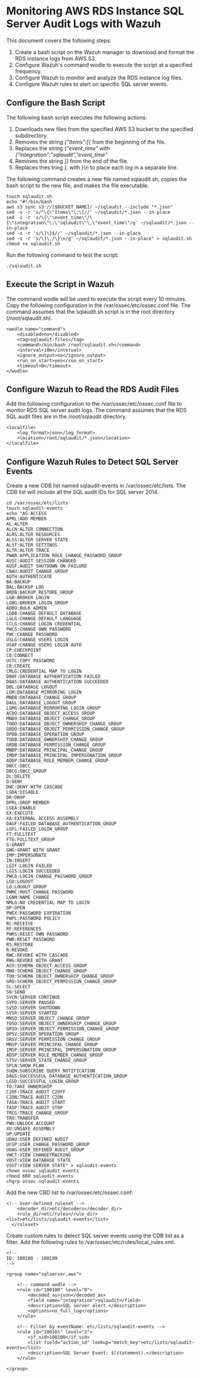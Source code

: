 # Monitoring AWS RDS Instance SQL Server Audit Logs with Wazuh

This document covers the following steps:

1. Create a bash script on the Wazuh manager to download and format the RDS instance logs from AWS S3. 
2. Configure Wazuh's command wodle to execute the script at a specified frequency.
3. Configure Wazuh to monitor and analyze the RDS instance log files. 
4. Configure Wazuh rules to alert on specific SQL server events.

## Configure the Bash Script

The following bash script executes the following actions:

1. Downloads new files from the specified AWS S3 bucket to the specified subdirectory. 
2. Removes the string *{"Items":[{* from the beginning of the file.
3. Replaces the string *{"event_time"* with *{"integration":"sqlaudit","event_time"*
4. Removes the string *]}* from the end of the file.
5. Replaces thes tring *},* with *}\n* to place each log in a separate line.

The following command creates a new file named sqlaudit.sh, copies the bash script to the new file, and makes the file executable. 
```
touch sqlaudit.sh
echo "#!/bin/bash
aws s3 sync s3://[$BUCKET_NAME]/ ~/sqlaudit --include "*.json"
sed -s -r 's/^\{\"Items\"\:\[//' ~/sqlaudit/*.json --in-place
sed -s -r 's/\{\"\event_time\"/\{\"integration\"\:\"sqlaudit\"\,\"event_time\"/g' ~/sqlaudit/*.json --in-place
sed -s -r 's/\]\}$//' ~/sqlaudit/*.json --in-place
sed -s -r 's/\}\,/\}\n/g' ~/sqlaudit/*.json --in-place" > sqlaudit.sh
chmod +x sqlaudit.sh
```
Run the following command to test the script:
```
./sqlaudit.sh
```

## Execute the Script in Wazuh

The command wodle will be used to execute the script every 10 minutes. Copy the following configuration in the /var/ossec/etc/ossec.conf file. The command assumes that the sqlaudit.sh script is in the root directory (/root/sqlaudit.sh). 
```
<wodle name="command">
    <disabled>no</disabled>
    <tag>sqlaudit-files</tag>
    <command>/bin/bash /root/sqlaudit.sh</command>
    <interval>10m</interval>
    <ignore_output>no</ignore_output>
    <run_on_start>yes</run_on_start>
    <timeout>0</timeout>
</wodle>
```

## Configure Wazuh to Read the RDS Audit Files

Add the following configuration to the /var/ossec/etc/ossec.conf file to monitor RDS SQL server audit logs. The command assumes that the RDS SQL audit files are in the /root/sqlaudit directory. 

```
<localfile>
    <log_format>json</log_format>
    <location>/root/sqlaudit/*.json</location>
</localfile>
```

## Configure Wazuh Rules to Detect SQL Server Events

Create a new CDB list named sqlaudit-events in /var/ossec/etc/lists. The CDB list will include all the SQL audit IDs for SQL server 2014.

```
cd /var/ossec/etc/lists
touch sqlaudit-events
echo "AS:ACCESS
APRL:ADD MEMBER
AL:ALTER
ALCN:ALTER CONNECTION
ALRS:ALTER RESOURCES
ALSS:ALTER SERVER STATE
ALST:ALTER SETTINGS
ALTR:ALTER TRACE
PWAR:APPLICATION_ROLE_CHANGE_PASSWORD_GROUP
AUSC:AUDIT SESSION CHANGED
AUSF:AUDIT SHUTDOWN ON FAILURE
CNAU:AUDIT_CHANGE_GROUP
AUTH:AUTHENTICATE
BA:BACKUP
BAL:BACKUP LOG
BRDB:BACKUP_RESTORE_GROUP
LGB:BROKER LOGIN
LGBG:BROKER_LOGIN_GROUP
ADBO:BULK ADMIN
LGDB:CHANGE DEFAULT DATABASE
LGLG:CHANGE DEFAULT LANGUAGE
CCLG:CHANGE LOGIN CREDENTIAL
PWCS:CHANGE OWN PASSWORD
PWC:CHANGE PASSWORD
USLG:CHANGE USERS LOGIN
USAF:CHANGE USERS LOGIN AUTO
CP:CHECKPOINT
CO:CONNECT
USTC:COPY PASSWORD
CR:CREATE
CMLG:CREDENTIAL MAP TO LOGIN
DBAF:DATABASE AUTHENTICATION FAILED
DBAS:DATABASE AUTHENTICATION SUCCEEDED
DBL:DATABASE LOGOUT
LGM:DATABASE MIRRORING LOGIN
MNDB:DATABASE_CHANGE_GROUP
DAGL:DATABASE_LOGOUT_GROUP
LGMG:DATABASE_MIRRORING_LOGIN_GROUP
ACDO:DATABASE_OBJECT_ACCESS_GROUP
MNDO:DATABASE_OBJECT_CHANGE_GROUP
TODO:DATABASE_OBJECT_OWNERSHIP_CHANGE_GROUP
GRDO:DATABASE_OBJECT_PERMISSION_CHANGE_GROUP
OPDB:DATABASE_OPERATION_GROUP
TODB:DATABASE_OWNERSHIP_CHANGE_GROUP
GRDB:DATABASE_PERMISSION_CHANGE_GROUP
MNDP:DATABASE_PRINCIPAL_CHANGE_GROUP
IMDP:DATABASE_PRINCIPAL_IMPERSONATION_GROUP
ADDP:DATABASE_ROLE_MEMBER_CHANGE_GROUP
DBCC:DBCC
DBCG:DBCC_GROUP
DL:DELETE
D:DENY
DWC:DENY WITH CASCADE
LGDA:DISABLE
DR:DROP
DPRL:DROP MEMBER
LGEA:ENABLE
EX:EXECUTE
XA:EXTERNAL ACCESS ASSEMBLY
DAGF:FAILED_DATABASE_AUTHENTICATION_GROUP
LGFL:FAILED_LOGIN_GROUP
FT:FULLTEXT
FTG:FULLTEXT_GROUP
G:GRANT
GWG:GRANT WITH GRANT
IMP:IMPERSONATE
IN:INSERT
LGIF:LOGIN FAILED
LGIS:LOGIN SUCCEEDED
PWCG:LOGIN_CHANGE_PASSWORD_GROUP
LGO:LOGOUT
LO:LOGOUT_GROUP
PWMC:MUST CHANGE PASSWORD
LGNM:NAME CHANGE
NMLG:NO CREDENTIAL MAP TO LOGIN
OP:OPEN
PWEX:PASSWORD EXPIRATION
PWPL:PASSWORD POLICY
RC:RECEIVE
RF:REFERENCES
PWRS:RESET OWN PASSWORD
PWR:RESET PASSWORD
RS:RESTORE
R:REVOKE
RWC:REVOKE WITH CASCADE
RWG:REVOKE WITH GRANT
ACO:SCHEMA_OBJECT_ACCESS_GROUP
MNO:SCHEMA_OBJECT_CHANGE_GROUP
TOO:SCHEMA_OBJECT_OWNERSHIP_CHANGE_GROUP
GRO:SCHEMA_OBJECT_PERMISSION_CHANGE_GROUP
SL:SELECT
SN:SEND
SVCN:SERVER CONTINUE
SVPD:SERVER PAUSED
SVSD:SERVER SHUTDOWN
SVSR:SERVER STARTED
MNSO:SERVER_OBJECT_CHANGE_GROUP
TOSO:SERVER_OBJECT_OWNERSHIP_CHANGE_GROUP
GRSO:SERVER_OBJECT_PERMISSION_CHANGE_GROUP
OPSV:SERVER_OPERATION_GROUP
GRSV:SERVER_PERMISSION_CHANGE_GROUP
MNSP:SERVER_PRINCIPAL_CHANGE_GROUP
IMSP:SERVER_PRINCIPAL_IMPERSONATION_GROUP
ADSP:SERVER_ROLE_MEMBER_CHANGE_GROUP
STSV:SERVER_STATE_CHANGE_GROUP
SPLN:SHOW PLAN
SUQN:SUBSCRIBE QUERY NOTIFICATION
DAGS:SUCCESSFUL_DATABASE_AUTHENTICATION_GROUP
LGSD:SUCCESSFUL_LOGIN_GROUP
TO:TAKE OWNERSHIP
C2OF:TRACE AUDIT C2OFF
C2ON:TRACE AUDIT C2ON
TASA:TRACE AUDIT START
TASP:TRACE AUDIT STOP
TRCG:TRACE_CHANGE_GROUP
TRO:TRANSFER
PWU:UNLOCK ACCOUNT
XU:UNSAFE ASSEMBLY
UP:UPDATE
UDAU:USER DEFINED AUDIT
UCGP:USER_CHANGE_PASSWORD_GROUP
UDAG:USER_DEFINED_AUDIT_GROUP
VWCT:VIEW CHANGETRACKING
VDST:VIEW DATABASE STATE
VSST:VIEW SERVER STATE" > sqlaudit-events
chown ossec sqlaudit-events 
chmod 660 sqlaudit-events 
chgrp ossec sqlaudit-events 
```
Add the new CBD list to /var/ossec/etc/ossec.conf:

```
<!-- User-defined ruleset -->
    <decoder_dir>etc/decoders</decoder_dir>
    <rule_dir>etc/rules</rule_dir>
<list>etc/lists/sqlaudit-events</list>
  </ruleset>
```

Create custom rules to detect SQL server events using the CDB list as a filter. Add the following rules to /var/ossec/etc/rules/local_rules.xml.
```
<!--
ID: 100100 - 100199
-->

<group name="sqlserver,aws">
    
    <!-- command wodle -->
    <rule id="100100" level="0">
        <decoded_as>json</decoded_as>
        <field name="integration">sqlaudit</field>
        <description>SQL server alert.</description>
        <options>no_full_log</options>
    </rule>
    
    <!-- Filter by eventName: etc/lists/sqlaudit-events -->
    <rule id="100101" level="3">
        <if_sid>100100</if_sid>
        <list field="action_id" lookup="match_key">etc/lists/sqlaudit-events</list>
        <description>SQL Server Event: $(statement).</description>
    </rule>
    
</group>
```



























































